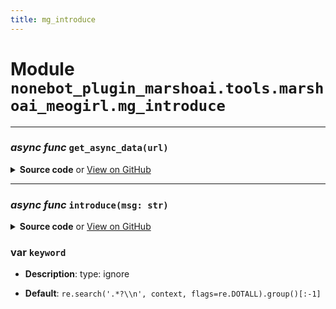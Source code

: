 ```yaml
---
title: mg_introduce
---
```

# **Module** `nonebot_plugin_marshoai.tools.marshoai_meogirl.mg_introduce`

---
### ***async func*** `get_async_data(url)`


<details>
<summary> <b>Source code</b> or <a href='https://github.com/LiteyukiStudio/nonebot-plugin-marshoai/tree/main/nonebot_plugin_marshoai/tools/marshoai_meogirl/mg_introduce.py#L13' target='_blank'>View on GitHub</a></summary>

```python
async def get_async_data(url):
    async with httpx.AsyncClient(timeout=None) as client:
        return await client.get(url, headers=headers)
```
</details>

---
### ***async func*** `introduce(msg: str)`


<details>
<summary> <b>Source code</b> or <a href='https://github.com/LiteyukiStudio/nonebot-plugin-marshoai/tree/main/nonebot_plugin_marshoai/tools/marshoai_meogirl/mg_introduce.py#L18' target='_blank'>View on GitHub</a></summary>

```python
async def introduce(msg: str):
    logger.info(f'介绍 : "{msg}" ...')
    result = ''
    url = 'https://mzh.moegirl.org.cn/' + urllib.parse.quote_plus(msg)
    response = await get_async_data(url)
    logger.success(f'连接"{url}"完成, 状态码 : {response.status_code}')
    soup = BeautifulSoup(response.text, 'html.parser')
    if response.status_code == 200:
        '\n        萌娘百科页面结构\n        div#mw-content-text\n        └── div#404search           # 空白页面出现\n        └── div.mw-parser-output    # 正常页面\n            └── div, p, table ...   # 大量的解释项\n        '
        result += msg + '\n'
        img = soup.find('img', class_='infobox-image')
        if img:
            result += f'![ {msg} ]( {img['src']} ) \n'
        div = soup.find('div', class_='mw-parser-output')
        if div:
            p_tags = div.find_all('p')
            num = 0
            for p_tag in p_tags:
                p = str(p_tag)
                p = re.sub('<script.*?</script>|<style.*?</style>', '', p, flags=re.DOTALL)
                p = re.sub('<.*?>', '', p, flags=re.DOTALL)
                p = re.sub('\\[.*?]', '', p, flags=re.DOTALL)
                if p != '':
                    result += str(p)
                    num += 1
                    if num >= 20:
                        break
        return result
    elif response.status_code == 404:
        logger.info(f'未找到"{msg}", 进行搜索')
        from . import mg_search
        context = await mg_search.search(msg, 1)
        keyword = re.search('.*?\\n', context, flags=re.DOTALL).group()[:-1]
        logger.success(f'搜索完成, 打开"{keyword}"')
        return await introduce(keyword)
    elif response.status_code == 301:
        return f'未找到{msg}'
    else:
        logger.error(f'网络错误, 状态码 : {response.status_code}')
        return f'网络错误, 状态码 : {response.status_code}'
```
</details>

### var `keyword`

- **Description**: type: ignore

- **Default**: `re.search('.*?\\n', context, flags=re.DOTALL).group()[:-1]`

